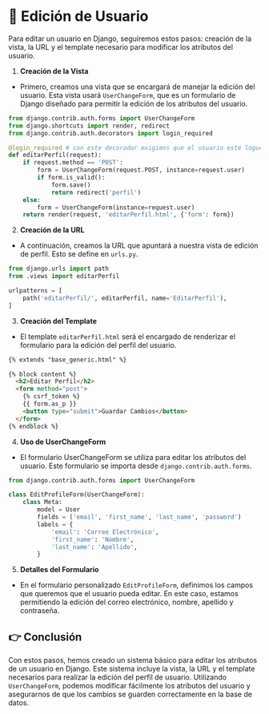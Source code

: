 # 🎯 Edición de Usuario
Para editar un usuario en Django, seguiremos estos pasos: creación de la vista, la URL y el template necesario para modificar los atributos del usuario.

1. **Creación de la Vista**
- Primero, creamos una vista que se encargará de manejar la edición del usuario. Esta vista usará `UserChangeForm`, que es un formulario de Django diseñado para permitir la edición de los atributos del usuario.

```python
from django.contrib.auth.forms import UserChangeForm
from django.shortcuts import render, redirect
from django.contrib.auth.decorators import login_required

@login_required # con este decorador exigimos que el usuario esté logueado para utilizar esta view
def editarPerfil(request):
    if request.method == 'POST':
        form = UserChangeForm(request.POST, instance=request.user)
        if form.is_valid():
            form.save()
            return redirect('perfil')
    else:
        form = UserChangeForm(instance=request.user)
    return render(request, 'editarPerfil.html', {'form': form})
```

2. **Creación de la URL**
- A continuación, creamos la URL que apuntará a nuestra vista de edición de perfil. Esto se define en `urls.py`.

```python
from django.urls import path
from .views import editarPerfil

urlpatterns = [
    path('editarPerfil/', editarPerfil, name='EditarPerfil'),
]
```

3. **Creación del Template**
- El template `editarPerfil.html` será el encargado de renderizar el formulario para la edición del perfil del usuario.

```html
{% extends "base_generic.html" %}

{% block content %}
  <h2>Editar Perfil</h2>
  <form method="post">
    {% csrf_token %}
    {{ form.as_p }}
    <button type="submit">Guardar Cambios</button>
  </form>
{% endblock %}
```

4. **Uso de UserChangeForm**
- El formulario UserChangeForm se utiliza para editar los atributos del usuario. Este formulario se importa desde `django.contrib.auth.forms`.

```python
from django.contrib.auth.forms import UserChangeForm

class EditProfileForm(UserChangeForm):
    class Meta:
        model = User
        fields = ('email', 'first_name', 'last_name', 'password')
        labels = {
            'email': 'Correo Electrónico',
            'first_name': 'Nombre',
            'last_name': 'Apellido',
        }
```

5. **Detalles del Formulario**
- En el formulario personalizado `EditProfileForm`, definimos los campos que queremos que el usuario pueda editar. En este caso, estamos permitiendo la edición del correo electrónico, nombre, apellido y contraseña.

## 👉 Conclusión
Con estos pasos, hemos creado un sistema básico para editar los atributos de un usuario en Django. Este sistema incluye la vista, la URL y el template necesarios para realizar la edición del perfil de usuario. Utilizando `UserChangeForm`, podemos modificar fácilmente los atributos del usuario y asegurarnos de que los cambios se guarden correctamente en la base de datos.

